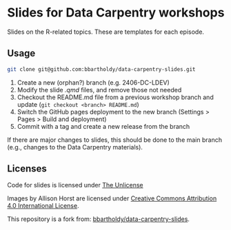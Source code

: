 # Slides for Data Carpentry workshops

Slides on the R-related topics. These are templates for each episode.

## Usage

```sh
git clone git@github.com:bbartholdy/data-carpentry-slides.git
```

1. Create a new (orphan?) branch (e.g. 2406-DC-LDEV)
2. Modify the slide *.qmd* files, and remove those not needed
3. Checkout the README.md file from a previous workshop branch and update (`git checkout <branch> README.md`)
4. Switch the GitHub pages deployment to the new branch (Settings > Pages > Build and deployment)
5. Commit with a tag and create a new release from the branch

If there are major changes to slides, this should be done to the main
branch (e.g., changes to the Data Carpentry materials).

## Licenses

Code for slides is licensed under [The Unlicense](LICENSE)

Images by Allison Horst are licensed under [Creative Commons Attribution 4.0 International License](https://creativecommons.org/licenses/by/4.0/legalcode.en).

This repository is a fork from: [bbartholdy/data-carpentry-slides](bbartholdy/data-carpentry-slides). 
